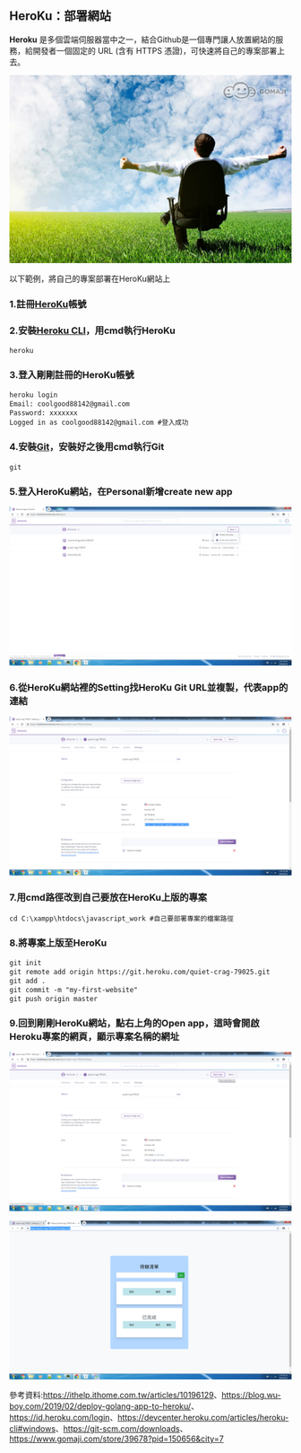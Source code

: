 ## HeroKu：部署網站

**Heroku** 是多個雲端伺服器當中之一，結合Github是一個專門讓人放置網站的服務，給開發者一個固定的 URL (含有 HTTPS 憑證)，可快速將自己的專案部署上去。

![background_heroku](https://raw.githubusercontent.com/coolgood88142/markdown_note/master/assets/images/background_heroku.png)

以下範例，將自己的專案部署在HeroKu網站上

### 1.註冊[HeroKu](<https://id.heroku.com/login>)帳號



### 2.安裝[Heroku CLI](https://devcenter.heroku.com/articles/heroku-cli#windows)，用cmd執行HeroKu

```
heroku
```



### 3.登入剛剛註冊的HeroKu帳號

```
heroku login
Email: coolgood88142@gmail.com
Password: xxxxxxx
Logged in as coolgood88142@gmail.com #登入成功
```



### 4.安裝[Git](https://git-scm.com/downloads)，安裝好之後用cmd執行Git

```
git
```



### 5.登入HeroKu網站，在Personal新增create new app

![heroku-1](https://raw.githubusercontent.com/coolgood88142/markdown_note/master/assets/images/heroku-1.png)



### 6.從HeroKu網站裡的Setting找HeroKu Git URL並複製，代表app的連結

![heroku-2](https://raw.githubusercontent.com/coolgood88142/markdown_note/master/assets/images/heroku-2.png)



### 7.用cmd路徑改到自己要放在HeroKu上版的專案

```
cd C:\xampp\htdocs\javascript_work #自己要部署專案的檔案路徑
```



### 8.將專案上版至HeroKu

```
git init
git remote add origin https://git.heroku.com/quiet-crag-79025.git
git add .
git commit -m "my-first-website"
git push origin master
```



### 9.回到剛剛HeroKu網站，點右上角的Open app，這時會開啟Heroku專案的網頁，顯示專案名稱的網址

![heroku-3](https://raw.githubusercontent.com/coolgood88142/markdown_note/master/assets/images/heroku-3.png)



![heroku-4](https://raw.githubusercontent.com/coolgood88142/markdown_note/master/assets/images/heroku-4.png)



參考資料:<https://ithelp.ithome.com.tw/articles/10196129>、<https://blog.wu-boy.com/2019/02/deploy-golang-app-to-heroku/>、<https://id.heroku.com/login>、<https://devcenter.heroku.com/articles/heroku-cli#windows>、<https://git-scm.com/downloads>、<https://www.gomaji.com/store/39678?pid=150656&city=7>